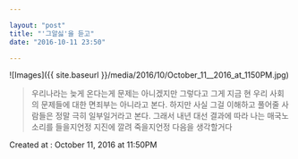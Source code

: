 ```yaml
---

layout: "post"  
title: "'그알싫'을 듣고"  
date: "2016-10-11 23:50"

---
```


![Images]({{ site.baseurl }}/media/2016/10/October_11__2016_at_1150PM.jpg)

> 우리나라는 늦게 온다는게 문제는 아니겠지만 그렇다고 그게 지금 현 우리 사회의 문제들에 대한 면죄부는 아니라고 본다. 하지만 사실 그걸 이해하고 풀어줄 사람들은 정말 극히 일부일거라고 본다. 그래서 내년 대선 결과에 따라 나는 매국노 소리를 들을지언정 지진에 깔려 죽을지언정 다음을 생각할거다

Created at : October 11, 2016 at 11:50PM

